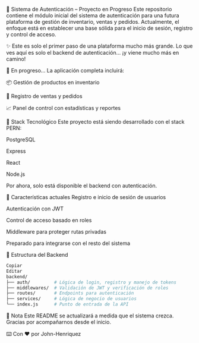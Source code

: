🔐 Sistema de Autenticación – Proyecto en Progreso
Este repositorio contiene el módulo inicial del sistema de autenticación para una futura plataforma de gestión de inventario, ventas y pedidos.
Actualmente, el enfoque está en establecer una base sólida para el inicio de sesión, registro y control de acceso.

✨ Este es solo el primer paso de una plataforma mucho más grande.
Lo que ves aquí es solo el backend de autenticación... ¡y viene mucho más en camino!

🚧 En progreso...
La aplicación completa incluirá:

📦 Gestión de productos en inventario

🛒 Registro de ventas y pedidos

📈 Panel de control con estadísticas y reportes

🧱 Stack Tecnológico
Este proyecto está siendo desarrollado con el stack PERN:

PostgreSQL

Express

React

Node.js

Por ahora, solo está disponible el backend con autenticación.

🔑 Características actuales
Registro e inicio de sesión de usuarios

Autenticación con JWT

Control de acceso basado en roles

Middleware para proteger rutas privadas

Preparado para integrarse con el resto del sistema

📁 Estructura del Backend
```bash
Copiar
Editar
backend/
├── auth/         # Lógica de login, registro y manejo de tokens
├── middlewares/  # Validación de JWT y verificación de roles
├── routes/       # Endpoints para autenticación
├── services/     # Lógica de negocio de usuarios
└── index.js      # Punto de entrada de la API
```
📌 Nota
Este README se actualizará a medida que el sistema crezca.
Gracias por acompañarnos desde el inicio.

⌨️ Con ❤️ por John-Henriquez